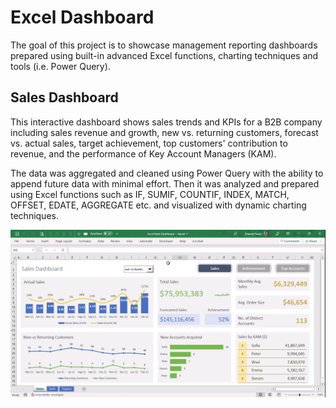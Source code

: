 # Excel Dashboard

The goal of this project is to showcase management reporting dashboards prepared using built-in advanced Excel functions, charting techniques and tools (i.e. Power Query).

## Sales Dashboard

This interactive dashboard shows sales trends and KPIs for a B2B company including sales revenue and growth, new vs. returning customers, forecast vs. actual sales, target achievement, top customers' contribution to revenue, and the performance of Key Account Managers (KAM).

The data was aggregated and cleaned using Power Query with the ability to append future data with minimal effort. Then it was analyzed and prepared using Excel functions such as IF, SUMIF, COUNTIF, INDEX, MATCH, OFFSET, EDATE, AGGREGATE etc. and visualized with dynamic charting techniques.

![Sales Dashboard Navigation](Images/Sales_DB_Navigation.gif)